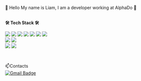 <!--<p align="center">-->
👋 Hello My name is Liam, I am a developer working at AlphaDo 👋
</br>
</br>




<b>🛠 Tech Stack 🛠</b>
</br>

<!--<p align="center">-->
<img src="https://img.shields.io/badge/Python-3766AB?style=flat-square&logo=Python&logoColor=white"/></a>
<img src="https://img.shields.io/badge/Django-092E20?style=flat-square&logo=Django&logoColor=white"/></a>
<img src="https://img.shields.io/badge/Flask-000000?style=flat-square&logo=Flask&logoColor=white"/></a> 
<img src="https://img.shields.io/badge/FastAPI-009688?style=flat-square&logo=FastAPI&logoColor=white"/></a> 
<img src="https://img.shields.io/badge/HTML5-E34F26?style=flat-square&logo=HTML5&logoColor=white"/></a>
<img src="https://img.shields.io/badge/CSS3-1572B6?style=flat-square&logo=CSS3&logoColor=white"/></a> 
<img src="https://img.shields.io/badge/JavaScript-F7DF1E?style=flat-square&logo=JavaScript&logoColor=white"/></a> 
</br>
<img src="https://img.shields.io/badge/PostgreSQL-4169E1?style=flat-square&logo=PostgreSQL&logoColor=black"/>
<img src="https://img.shields.io/badge/MySQL-4479A1?style=flat-square&logo=MySQL&logoColor=white"/></a>  
<img src="https://img.shields.io/badge/Amazon AWS-232F3E?style=flat-square&logo=Amazon%20AWS&logoColor=white"/></a> 
<img src="https://img.shields.io/badge/Amazon S3-1572B6?style=flat-square&logo=Amazon%20S3&logoColor=white"/></a>

</br>

📫Contacts
</br>
[![Gmail Badge](https://img.shields.io/badge/Gmail-d14836?style=flat-square&logo=Gmail&logoColor=white&link=mailto:xx@gmail.com)](mailto:dnwjd6452@gmail.com)



<!--
**dnwjd6452/dnwjd6452** is a ✨ _special_ ✨ repository because its `README.md` (this file) appears on your GitHub profile.


Here are some ideas to get you started:

- 🔭 I’m currently working on ...
- 🌱 I’m currently learning ...
- 👯 I’m looking to collaborate on ...
- 🤔 I’m looking for help with ...
- 💬 Ask me about ...
- 📫 How to reach me: ...
- 😄 Pronouns: ...
- ⚡ Fun fact: ...
-->
